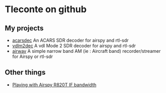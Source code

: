 # Tleconte on github

## My projects

- [acarsdec](https://github.com/TLeconte/acarsdec)
   An ACARS SDR decoder for airspy and rtl-sdr
- [vdlm2dec](https://github.com/TLeconte/vdlm2dec)
   A vdl Mode 2 SDR decoder for airspy and rtl-sdr
- [airwav](https://github.com/TLeconte/airwav)
   A simple narrow band AM (ie : Aircraft band) recorder/streamer for Airspy or rtl-sdr

## Other things

- [Playing with Airspy R820T IF bandwidth](R820T/r820IF.html)
